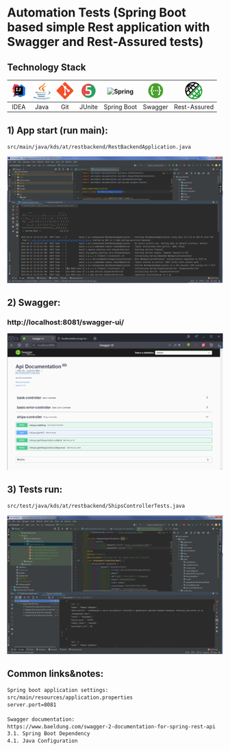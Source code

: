 # Automation Tests (Spring Boot based simple Rest application with Swagger and Rest-Assured tests)

## Technology Stack
| <a href="https://www.jetbrains.com/idea/"><img src="images/IDEA-logo.svg" width="40" height="40"  alt="IDEA"/></a> | <img src="images/java-logo.svg" width="40" height="40"  alt="Java"/> | <img src="images/git-logo.svg" width="40" height="40"  alt="git-logo"/> | <img src="images/junit5-logo.svg" width="40" height="40"  alt="JUnite"/> | <img src="https://spring.io/images/spring-logo-9146a4d3298760c2e7e49595184e1975.svg" width="100" height="40"  alt="Spring"/> | <img src="images/swagger-logo.png" width="40" height="40"  alt="Swagger"/> | <img src="images/rest-assured-logo.png" width="40" height="40"  alt="Rest-Assured"/> |
|:---------------------------------------------------------------------------------------------------------------------------------------------------------:| :---------: |:---------------------------------------------------------------------------------------------------------------------:|:------------------------------------------------------------------------:|:----------------------------------------------------------------------------------------------------------------------------:|:--------------------------------------------------------------------------:|:------------------------------------------------------------------------------------:|
|                                                                           IDEA                                                                            | Java |                                                          Git                                                          |                                  JUnite                                  |                                                         Spring Boot                                                          |                                  Swagger                                   |                                     Rest-Assured                                     |

## 1) App start (run main):

```bash
src/main/java/kds/at/restbackend/RestBackendApplication.java
```
![image](images/1_Application_run.png)
## 2) Swagger:
### http://localhost:8081/swagger-ui/
![image](images/2_Swagger.png)

## 3) Tests run:
```bash
src/test/java/kds/at/restbackend/ShipsControllerTests.java

```
![image](images/3_OK_tests_runs.png)

## Common links&notes:
```bash
Spring boot application settings: 
src/main/resources/application.properties
server.port=8081

Swagger documentation:
https://www.baeldung.com/swagger-2-documentation-for-spring-rest-api
3.1. Spring Boot Dependency
4.1. Java Configuration

```

